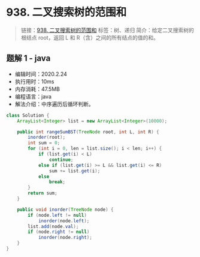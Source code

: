 # 938. 二叉搜索树的范围和

> 链接：[938. 二叉搜索树的范围和](https://leetcode-cn.com/problems/range-sum-of-bst/)
> 标签：树、递归
> 简介：给定二叉搜索树的根结点 root，返回 L 和 R（含）之间的所有结点的值的和。

## 题解 1 - java

- 编辑时间：2020.2.24
- 执行用时：10ms
- 内存消耗：47.5MB
- 编程语言：java
- 解法介绍：中序遍历后循环判断。

```java
class Solution {
    ArrayList<Integer> list = new ArrayList<Integer>(10000);

	public int rangeSumBST(TreeNode root, int L, int R) {
		inorder(root);
		int sum = 0;
		for (int i = 0, len = list.size(); i < len; i++) {
			if (list.get(i) < L)
				continue;
			else if (list.get(i) >= L && list.get(i) <= R)
				sum += list.get(i);
			else
				break;
		}
		return sum;
	}

	public void inorder(TreeNode node) {
		if (node.left != null)
			inorder(node.left);
		list.add(node.val);
		if (node.right != null)
			inorder(node.right);
	}
}
```
